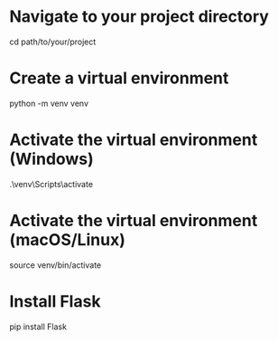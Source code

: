 # Navigate to your project directory
cd path/to/your/project

# Create a virtual environment
python -m venv venv

# Activate the virtual environment (Windows)
.\venv\Scripts\activate

# Activate the virtual environment (macOS/Linux)
source venv/bin/activate

# Install Flask
pip install Flask
